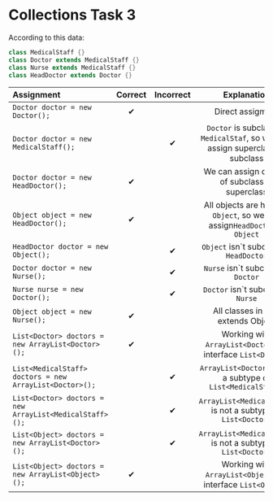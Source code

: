 # Collections Task 3

According to this data:
```java
class MedicalStaff {}
class Doctor extends MedicalStaff {}
class Nurse extends MedicalStaff {}
class HeadDoctor extends Doctor {}
```

| Assignment                                              |  Correct| Incorrect|               Explanation                                                                              |             
|:--------------------------------------------------------|:----:|:----:|:-------------------------------------------------------------------------------------------------------------:|
|`Doctor doctor = new Doctor();`                          |  ✔   |      |Direct assigment                                                                                               |
| `Doctor doctor = new MedicalStaff();`                   |      |  ✔   |`Doctor` is subclass of `MedicalStaf`, so we cant assign superclass to subclass                                |
| `Doctor doctor = new HeadDoctor();`                     |  ✔   |      | We can assign objects of subclass to superclass                                                               |
| `Object object = new HeadDoctor();`                     |  ✔   |      |All objects are heirs of `Object`, so we can assign`HeadDoctor` to `Object`                                    |
| `HeadDoctor doctor = new Object();`                     |      | ✔    |`Object` isn\`t subclass of `HeadDoctor`                                                                       |
| `Doctor doctor = new Nurse();`                          |      |  ✔   |`Nurse` isn\`t subclass of `Doctor`                                                                            |
| `Nurse nurse = new Doctor();`                           |      |   ✔  |`Doctor` isn\`t subclass if `Nurse`                                                                            | 
| `Object object = new Nurse();`                          |  ✔   |      |All classes in java extends Object                                                                             |
| `List<Doctor> doctors = new ArrayList<Doctor>();`       |  ✔   |      |Working with `ArrayList<Doctor>` by interface `List<Doctor>`                                                   |
| `List<MedicalStaff> doctors = new ArrayList<Doctor>();` |      | ✔    |`ArrayList<Doctor>` is not a subtype of `List<MedicalStaff>`                                                   |
| `List<Doctor> doctors = new ArrayList<MedicalStaff>();` |      |  ✔   |`ArrayList<MedicalStaff>` is not a subtype of `List<Doctor>`                                                    |
| `List<Object> doctors = new ArrayList<Doctor>();`       |      |  ✔   | `ArrayList<MedicalStaff>` is not a subtype of `List<Doctor>`                                                  |
| `List<Object> doctors = new ArrayList<Object>();`       |  ✔   |      |Working with `ArrayList<Object>` by interface `List<Object>`                                                   |